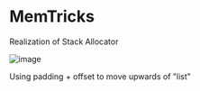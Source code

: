 # MemTricks
Realization of Stack Allocator

![image](https://www.google.com/url?sa=i&url=https%3A%2F%2Fwww.gingerbill.org%2Farticle%2F2019%2F02%2F15%2Fmemory-allocation-strategies-003%2F&psig=AOvVaw1NkLmC0oryNhusoQZk6axu&ust=1651272134699000&source=images&cd=vfe&ved=0CAwQjRxqFwoTCLjtnY_qt_cCFQAAAAAdAAAAABAJ)

Using padding + offset to move upwards of "list"
